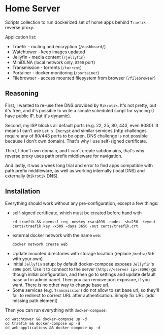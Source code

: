 # Home Server
Scripts collection to run dockerized set of home apps behind `Traefik` reverse proxy.

Application list:
* Traefik - routing and encryption (`/dashboard/`)
* Watchtower - keep images updated
* Jellyfin - media content (`/jellyfin`)
* MiniDLNA (local network only, `8200` port)
* Transmission - torrents (`/torrent`)
* Portainer - docker monitoring (`/portainer`)
* Filebrowser - access mounted filesystem from browser (`/filebrowser`)

## Reasoning

First, I wanted to re-use free DNS provided by `Mikrotik`. It's not pretty, but it's free, and it's possible to write a simple scheduled script for syncing (I have public IP, but it's dynamic).

Second, my ISP blocks all default ports (e.g. 22, 25, 80, 443, even 8080). It means I can't use `Let's Encrypt` and similar services (http challenges require any of 80/443 ports to be open, DNS challenge is not possible because I don't own domain). That's why I use self-signed certificate.

Third, I don't own domain, and I can't create subdomains, that's why reverse proxy uses path prefix middleware for navigation.

And lastly, it was a week long trial and error to find apps compatible with path prefix middleware, as well as working internally (local DNS) and externally (`Mikrotik` DNS).


## Installation

Everything should work without any pre-configuration, except a few things:
* self-signed certificate, which must be created before hand with
    ```shell script
    cd traefik && openssl req -newkey rsa:4096 -nodes -sha256 -keyout certs/traefik.key -x509 -days 3650 -out certs/traefik.crt 
    ```
* external docker network with the name `web`:
    ```shell script
    docker network create web
    ```
* Update mounted directories with storage location (replace `/media/8tb` with your own)
* Initial `Jellyfin` setup: by default docker-compose exposes `Jellyfin`'s `8096` port. Use it to connect to the server (`http://<server ip>:8096`) go though initial configuration, and then go to settings and update default base url in admin panel. Then you can remove port exposure, if you want. There is no other way to change base url.
* Some services (e.g. `Transmission`) do not allow to set base url, so they'll fail to redirect to correct URL after authentication. Simply fix URL (add missing path element)

Then you can run everything with `docker-compose`:
```shell script
cd watchtower && docker-compose up -d
cd traefik && docker-compose up -d
cd web-applications && docker-compose up -d
```
